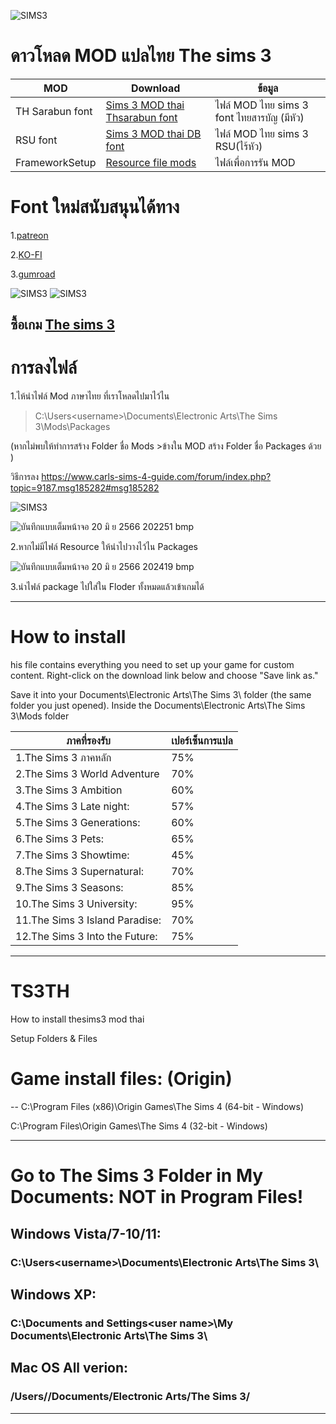 ![SIMS3](https://cdn.cloudflare.steamstatic.com/steam/apps/223591/capsule_616x353.jpg)
# ดาวโหลด MOD แปลไทย The sims 3

| MOD  | Download |ข้อมูล|
| ------------- | ------------- |------------- |
| TH Sarabun font  | [Sims 3 MOD thai Thsarabun font](https://github.com/simscolony/The-Sims-3-TH/blob/master/%5BSIMSCOLONY%5D%20THE%20SIMS%20%20THAI%20DEMO%20%5BRSU%5D.package) |ไฟล์ MOD ไทย sims 3 font ไทยสารบัญ (มีหัว)|
| RSU font  | [Sims 3 MOD thai DB font](https://github.com/simscolony/The-Sims-3-TH/blob/master/%5BSIMSCOLONY%5D%20THE%20SIMS%20%20THAI%20DEMO%20%5BSARABUN%5D.package) |ไฟล์ MOD ไทย sims 3 RSU(ไร้หัว)|
| FrameworkSetup | [Resource file mods](https://github.com/simcolony/TS3TH/releases/download/TS3TH/Resource.cfg) |ไฟล์เพื่อการรัน MOD|

# Font ใหม่สนับสนุนได้ทาง 

1.[patreon](https://www.patreon.com/simscolony)

2.[KO-FI](https://ko-fi.com/simscolony/shop)

3.[gumroad](https://simscolony.gumroad.com/)

![SIMS3](https://images2.imgbox.com/e4/aa/ONq4YpEW_o.jpg)
![SIMS3](https://images2.imgbox.com/63/c5/WrF3iG0s_o.jpg)



## ซื้อเกม [The sims 3](https://www.cdkeys.com/pc/games/the-sims-3-pc-mac-cd-key-origin?mw_aref=simscolony)

# การลงไฟล์
1.ไห้นำไฟล์ Mod ภาษาไทย ที่เราโหลดไปมาไว้ไน 

>C:\Users\<username>\Documents\Electronic Arts\The Sims 3\Mods\Packages

  (หากไม่พบให้ทำการสร้าง Folder ชื่อ Mods >ข้างใน MOD สร้าง Folder ชื่อ Packages ด้วย )

  วิธีการลง https://www.carls-sims-4-guide.com/forum/index.php?topic=9187.msg185282#msg185282
  
 ![SIMS3](https://imgur.com/bguCvTU.jpg)

![บันทึกแบบเต็มหน้าจอ 20 มิ ย  2566 202251 bmp](https://github.com/simscolony/TS3TH/assets/13219372/3ae9f4f0-ce24-4d62-90f0-e42390a1ae61)

2.หากไม่มีไฟล์ Resource ให้นำไปวางไว้ไน Packages

![บันทึกแบบเต็มหน้าจอ 20 มิ ย  2566 202419 bmp](https://github.com/simscolony/TS3TH/assets/13219372/469459be-b511-45e8-9b31-bc931ec5ab31)

3.นำไฟล์ package ไปใส่ใน Floder ทั้งหมดแล้วเข้าเกมได้

---------------------------------------------------------
# How to install
his file contains everything you need to set up your game for custom content. Right-click on the download link below and choose 
"Save link as." 

Save it into your Documents\Electronic Arts\The Sims 3\ folder (the same folder you just opened).
Inside the Documents\Electronic Arts\The Sims 3\Mods folder


| ภาคที่รองรับ   | เปอร์เซ็นการแปล|
| ------------- | ------------- |
|1.The Sims 3 ภาคหลัก | 75%|
|2.The Sims 3 World Adventure|70%|
|3.The Sims 3 Ambition|  60%|
|4.The Sims 3 Late night: | 57%|
|5.The Sims 3 Generations: | 60%|
|6.The Sims 3 Pets: | 65%|
|7.The Sims 3 Showtime: | 45%|
|8.The Sims 3 Supernatural: | 70%|
|9.The Sims 3 Seasons: | 85%|
|10.The Sims 3 University: | 95%|
|11.The Sims 3 Island Paradise: | 70%|
|12.The Sims 3 Into the Future: | 75%|



-----------------------------------------
# TS3TH
How to install thesims3 mod thai

Setup Folders & Files

# Game install files: (Origin)
--
C:\Program Files (x86)\Origin Games\The Sims 4 (64-bit - Windows)

C:\Program Files\Origin Games\The Sims 4 (32-bit - Windows)

--------------------------------------------------------------------
# Go to The Sims 3 Folder in My Documents: NOT in Program Files!
## Windows Vista/7-10/11: 
### C:\Users\<username>\Documents\Electronic Arts\The Sims 3\

## Windows XP: 
### C:\Documents and Settings\<user name>\My Documents\Electronic Arts\The Sims 3\

## Mac OS All verion: 
### /Users/<username>/Documents/Electronic Arts/The Sims 3/

-----------------------------------------------------------------
